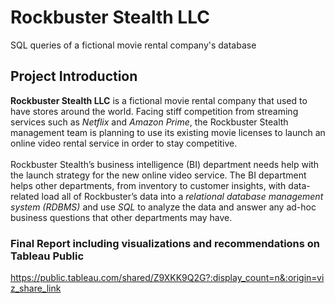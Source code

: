 # Rockbuster Stealth LLC
SQL queries of a fictional movie rental company's database
## Project Introduction
**Rockbuster Stealth LLC** is a fictional movie rental company that used to have stores around the
world. Facing stiff competition from streaming services such as *Netflix* and *Amazon Prime*,
the Rockbuster Stealth management team is planning to use its existing movie licenses to
launch an online video rental service in order to stay competitive.
<br>
<br>
Rockbuster Stealth’s business intelligence (BI) department needs help with the launch strategy for the new online video service. The BI
department helps other departments, from inventory to customer insights, with data-related load all of Rockbuster’s data into a *relational database management system (RDBMS)* and use *SQL* to analyze the data and answer any ad-hoc business questions that other departments may have.
<br>
### Final Report including visualizations and recommendations on Tableau Public
https://public.tableau.com/shared/Z9XKK9Q2G?:display_count=n&:origin=viz_share_link

